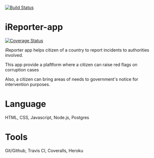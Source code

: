 [![Build Status](https://travis-ci.org/mikejesus/iReporter-app.svg?branch=develop)](https://travis-ci.org/mikejesus/iReporter-app)

# iReporter-app

[![Coverage Status](https://coveralls.io/repos/https://github.com/mikejesus/iReporter-app/badge.svg?branch=master)](https://coveralls.io/r/https://github.com/mikejesus/iReporter-app?branch=master)

iReporter app helps citizen of a country to report incidents to authorities involved. 

This app provide a plaftform where a citizen can raise red flags on corruption cases

Also, a citizen can bring areas of needs to government's notice for intervention purposes. 

# Language
HTML, CSS, Javascript, Node.js, Postgres

# Tools
Git/Github, Travis CI, Coveralls, Heroku




